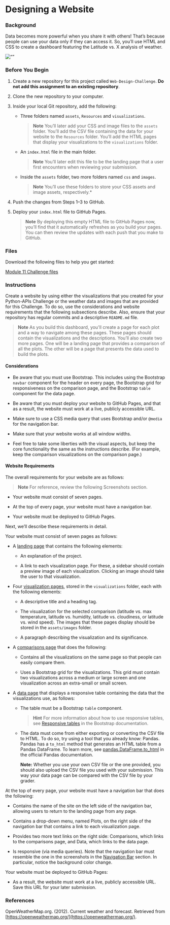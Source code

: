 # Designing a Website

<div id="bootcamp"><p><img style="display: none;" src="https://static.bc-edx.com/data/dl-1-1/m11/lms/img/banner.jpg" alt="lesson banner" /></p>

### Background

Data becomes more powerful when you share it with others! That’s because people can use your data only if they can access it. So, you’ll use HTML and CSS to create a dashboard featuring the Latitude vs. X analysis of weather.

![“”](https://static.bc-edx.com/data/dl-1-1/m11/lms/img/landingResize.jpg)

### Before You Begin

1. Create a new repository for this project called `Web-Design-Challenge`. **Do not add this assignment to an existing repository**.

2. Clone the new repository to your computer.

3. Inside your local Git repository, add the following:

    * Three folders named `assets`, `Resources` and `visualizations`.

      > **Note** You’ll later add your CSS and image files to the `assets` folder. You’ll add the CSV file containing the data for your website to the `Resources` folder. You’ll add the HTML pages that display your visualizations to the `visualizations` folder.

    * An `index.html` file in the main folder.

      > **Note** You’ll later edit this file to be the landing page that a user first encounters when reviewing your submission.

    * Inside the `assets` folder, two more folders named `css` and `images`.

      > **Note** You’ll use these folders to store your CSS assets and image assets, respectively.*

4. Push the changes from Steps 1&ndash;3 to GitHub.

5. Deploy your `index.html` file to GitHub Pages.

    > **Note** By deploying this empty HTML file to GitHub Pages now, you’ll find that it automatically refreshes as you build your pages. You can then review the updates with each push that you make to GitHub.

### Files

Download the following files to help you get started:

[Module 11 Challenge files](https://static.bc-edx.com/data/dl-1-1/m11/lms/starter/Starter_Code.zip)

### Instructions

Create a website by using either the visualizations that you created for your Python-APIs Challenge or the weather data and images that are provided for this Challenge. To do so, use the considerations and website requirements that the following subsections describe. Also, ensure that your repository has regular commits and a descriptive `README.md` file.

> **Note** As you build this dashboard, you'll create a page for each plot and a way to navigate among these pages. These pages should contain the visualizations and the descriptions. You’ll also create two more pages. One will be a landing page that provides a comparison of all the plots. The other will be a page that presents the data used to build the plots.

#### Considerations

* Be aware that you must use Bootstrap. This includes using the Bootstrap `navbar` component for the header on every page, the Bootstrap grid for responsiveness on the comparison page, and the Bootstrap `table` component for the data page.

* Be aware that you must deploy your website to GitHub Pages, and that as a result, the website must work at a live, publicly accessible URL.

* Make sure to use a CSS media query that uses Bootstrap and/or `@media` for the navigation bar.

* Make sure that your website works at all window widths.

* Feel free to take some liberties with the visual aspects, but keep the core functionality the same as the instructions describe. (For example, keep the comparison visualizations on the comparison page.)

#### Website Requirements

The overall requirements for your website are as follows:

> **Note** For reference, review the following Screenshots section.

* Your website must consist of seven pages.

* At the top of every page, your website must have a navigation bar.

* Your website must be deployed to GitHub Pages.

Next, we’ll describe these requirements in detail.

Your website must consist of seven pages as follows:

* A [landing page](#landing-page) that contains the following elements:

  * An explanation of the project.

  * A link to each visualization page. For these, a sidebar should contain a preview image of each visualization. Clicking an image should take the user to that visualization.

* Four [visualization pages](#visualization-pages), stored in the `visualizations` folder, each with the following elements:

  * A descriptive title and a heading tag.

  * The visualization for the selected comparison (latitude vs. max temperature, latitude vs. humidity, latitude vs. cloudiness, or latitude vs. wind speed). The images that these pages display should be stored in the `assets/images` folder.

  * A paragraph describing the visualization and its significance.

* A [comparisons page](#comparisons-page) that does the following:

  * Contains all the visualizations on the same page so that people can easily compare them.

  * Uses a Bootstrap grid for the visualizations. This grid must contain two visualizations across a medium or large screen and one visualization across an extra-small or small screen.

* A [data page](#data-page) that displays a responsive table containing the data that the visualizations use, as follows:

  * The table must be a Bootstrap `table` component.

    > **Hint** For more information about how to use responsive tables, see [Responsive tables](https://getbootstrap.com/docs/4.3/content/tables/#responsive-tables) in the Bootstrap documentation.

  * The data must come from either exporting or converting the CSV file to HTML. To do so, try using a tool that you already know: Pandas. Pandas has a `to_html` method that generates an HTML table from a Pandas DataFrame. To learn more, see [pandas.DataFrame.to_html](https://pandas.pydata.org/pandas-docs/version/0.17.0/generated/pandas.DataFrame.to_html.html) in the official Pandas documentation.

    **Note:** Whether you use your own CSV file or the one provided, you should also upload the CSV file you used with your submission. This way your data page can be compared with the CSV file by your grader.

At the top of every page, your website must have a navigation bar that does the following:

* Contains the name of the site on the left side of the navigation bar, allowing users to return to the landing page from any page.

* Contains a drop-down menu, named Plots, on the right side of the navigation bar that contains a link to each visualization page.

* Provides two more text links on the right side: Comparisons, which links to the comparisons page, and Data, which links to the data page.

* Is responsive (via media queries). Note that the navigation bar must resemble the one in the screenshots in the [Navigation Bar](#navigation-bar) section. In particular, notice the background color change.

Your website must be deployed to GitHub Pages:

* As a result, the website must work at a live, publicly accessible URL. Save this URL for your later submission.

### References

OpenWeatherMap.org. (2012). Сurrent weather and forecast. Retrieved from [https://openweathermap.org/](https://openweathermap.org/).

